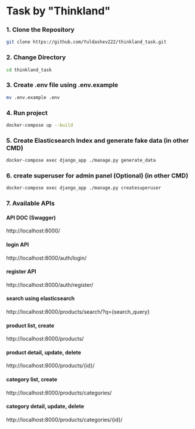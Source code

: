 # Task by "Thinkland"

### 1. Clone the Repository

```bash
git clone https://github.com/Yuldashev222/thinkland_task.git
```

### 2. Change Directory

```bash
cd thinkland_task 
```

### 3. Create .env file using .env.example

```bash
mv .env.example .env
```

### 4. Run project

```bash
docker-compose up --build
```

### 5. Create Elasticsearch Index and generate fake data (in other CMD)

```bash
docker-compose exec django_app ./manage.py generate_data 
```

### 6. create superuser for admin panel (Optional) (in other CMD)

```bash
docker-compose exec django_app ./manage.py createsuperuser 
```

### 7. Available APIs

#### API DOC (Swagger)

http://localhost:8000/

#### login API

http://localhost:8000/auth/login/

#### register API

http://localhost:8000/auth/register/

#### search using elasticsearch

http://localhost:8000/products/search/?q={search_query}

#### product list, create

http://localhost:8000/products/

#### product detail, update, delete

http://localhost:8000/products/{id}/

#### category list, create

http://localhost:8000/products/categories/

#### category detail, update, delete

http://localhost:8000/products/categories/{id}/

